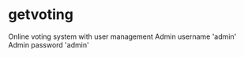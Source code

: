 # getvoting
 Online voting system with user management
 Admin username 'admin'
 Admin password 'admin'
